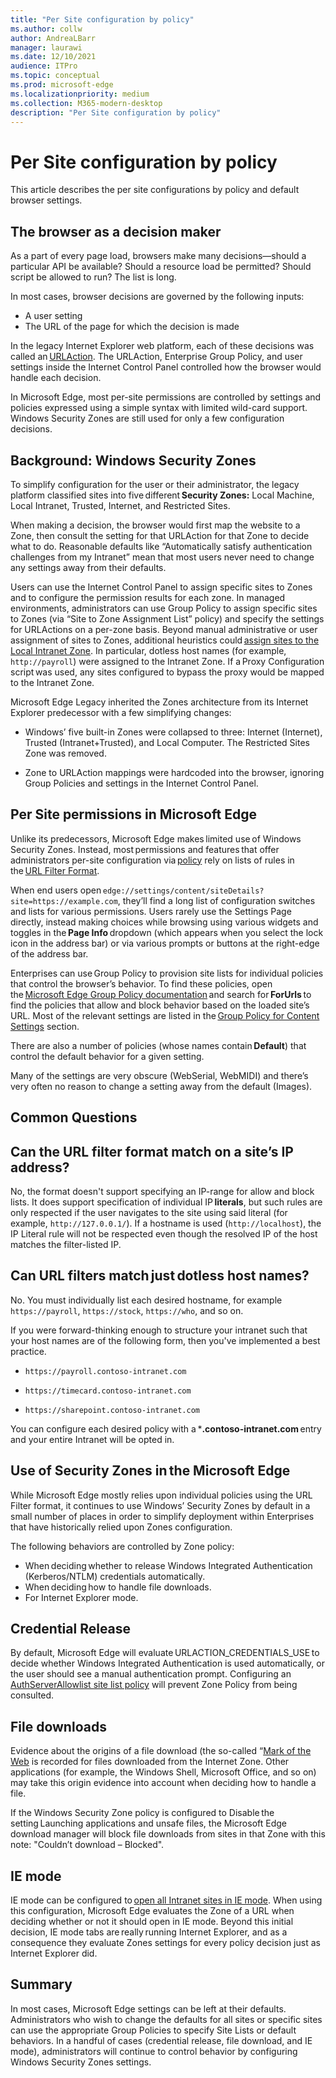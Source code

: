 ```yaml
---
title: "Per Site configuration by policy"
ms.author: collw
author: AndreaLBarr
manager: laurawi
ms.date: 12/10/2021
audience: ITPro
ms.topic: conceptual
ms.prod: microsoft-edge
ms.localizationpriority: medium
ms.collection: M365-modern-desktop
description: "Per Site configuration by policy"
---
```

# Per Site configuration by policy

This article describes the per site configurations by policy and default browser settings.

## The browser as a decision maker

As a part of every page load, browsers make many decisions—should a particular API be available? Should a resource load be permitted? Should script be allowed to run? The list is long.

In most cases, browser decisions are governed by the following inputs:

- A user setting
- The URL of the page for which the decision is made

In the legacy Internet Explorer web platform, each of these decisions was called an [URLAction](/previous-versions/windows/internet-explorer/ie-developer/platform-apis/ms537178%28v%3dvs.85%29). The URLAction, Enterprise Group Policy, and user settings inside the Internet Control Panel controlled how the browser would handle each decision.  

In Microsoft Edge, most per-site permissions are controlled by settings and policies expressed using a simple syntax with limited wild-card support. Windows Security Zones are still used for only a few configuration decisions.

## Background: Windows Security Zones

To simplify configuration for the user or their administrator, the legacy platform classified sites into five different **Security Zones:** Local Machine, Local Intranet, Trusted, Internet, and Restricted Sites.

When making a decision, the browser would first map the website to a Zone, then consult the setting for that URLAction for that Zone to decide what to do. Reasonable defaults like “Automatically satisfy authentication challenges from my Intranet” mean that most users never need to change any settings away from their defaults.

Users can use the Internet Control Panel to assign specific sites to Zones and to configure the permission results for each zone. In managed environments, administrators can use Group Policy to assign specific sites to Zones (via “Site to Zone Assignment List” policy) and specify the settings for URLActions on a per-zone basis. Beyond manual administrative or user assignment of sites to Zones, additional heuristics could [assign sites to the Local Intranet Zone](/archive/blogs/ieinternals/the-intranet-zone). In particular, dotless host names (for example, `http://payroll`) were assigned to the Intranet Zone. If a Proxy Configuration script was used, any sites configured to bypass the proxy would be mapped to the Intranet Zone.

Microsoft Edge Legacy inherited the Zones architecture from its Internet Explorer predecessor with a few simplifying changes:

- Windows’ five built-in Zones were collapsed to three: Internet (Internet), Trusted (Intranet+Trusted), and Local Computer. The Restricted Sites Zone was removed.

- Zone to URLAction mappings were hardcoded into the browser, ignoring Group Policies and settings in the Internet Control Panel.

## Per Site permissions in Microsoft Edge

Unlike its predecessors, Microsoft Edge makes limited use of Windows Security Zones. Instead, most permissions and features that offer administrators per-site configuration via [policy](/deployedge/microsoft-edge-policies) rely on lists of rules in the [URL Filter Format](/DeployEdge/edge-learnmmore-url-list-filter%20format).

When end users open `edge://settings/content/siteDetails?site=https://example.com`, they’ll find a long list of configuration switches and lists for various permissions. Users rarely use the Settings Page directly, instead making choices while browsing using various widgets and toggles in the **Page Info** dropdown (which appears when you select the lock icon in the address bar) or via various prompts or buttons at the right-edge of the address bar.

Enterprises can use Group Policy to provision site lists for individual policies that control the browser’s behavior. To find these policies, open the [Microsoft Edge Group Policy documentation](/deployedge/microsoft-edge-policies) and search for **ForUrls** to find the policies that allow and block behavior based on the loaded site’s URL. Most of the relevant settings are listed in the [Group Policy for Content Settings](/deployedge/microsoft-edge-policies#content-settings) section.

There are also a number of policies (whose names contain **Default**) that control the default behavior for a given setting.

Many of the settings are very obscure (WebSerial, WebMIDI) and there’s very often no reason to change a setting away from the default (Images).

## Common Questions

## Can the URL filter format match on a site’s IP address?

No, the format doesn't support specifying an IP-range for allow and block lists. It does support specification of individual IP **literals**, but such rules are only respected if the user navigates to the site using said literal (for example, `http://127.0.0.1/`). If a hostname is used (`http://localhost`), the IP Literal rule will not be respected even though the resolved IP of the host matches the filter-listed IP.

## Can URL filters match just dotless host names?

No. You must individually list each desired hostname, for example `https://payroll`, `https://stock`, `https://who`, and so on.

If you were forward-thinking enough to structure your intranet such that your host names are of the following form, then you've implemented a best practice.

- `https://payroll.contoso-intranet.com`

- `https://timecard.contoso-intranet.com`

- `https://sharepoint.contoso-intranet.com`

You can configure each desired policy with a ***.contoso-intranet.com** entry and your entire Intranet will be opted in.

## Use of Security Zones in the Microsoft Edge

While Microsoft Edge mostly relies upon individual policies using the URL Filter format, it continues to use Windows’ Security Zones by default in a small number of places in order to simplify deployment within Enterprises that have historically relied upon Zones configuration. 

The following behaviors are controlled by Zone policy:

- When deciding whether to release Windows Integrated Authentication (Kerberos/NTLM) credentials automatically.
- When deciding how to handle file downloads.
- For Internet Explorer mode.

## Credential Release

By default, Microsoft Edge will evaluate URLACTION_CREDENTIALS_USE to decide whether Windows Integrated Authentication is used automatically, or the user should see a manual authentication prompt. Configuring an [AuthServerAllowlist site list policy](/deployedge/microsoft-edge-policies#authserverallowlist) will prevent Zone Policy from being consulted.

## File downloads

Evidence about the origins of a file download (the so-called “[Mark of the Web](https://textslashplain.com/2016/04/04/downloads-and-the-mark-of-the-web/) is recorded for files downloaded from the Internet Zone. Other applications (for example, the Windows Shell, Microsoft Office, and so on) may take this origin evidence into account when deciding how to handle a file.

If the Windows Security Zone policy is configured to Disable the setting Launching applications and unsafe files, the Microsoft Edge download manager will block file downloads from sites in that Zone with this note: "Couldn’t download – Blocked".  

## IE mode

IE mode can be configured to [open all Intranet sites in IE mode](/deployedge/edge-ie-mode#configure-all-intranet-sites). When using this configuration, Microsoft Edge evaluates the Zone of a URL when deciding whether or not it should open in IE mode. Beyond this initial decision, IE mode tabs are really running Internet Explorer, and as a consequence they evaluate Zones settings for every policy decision just as Internet Explorer did.

## Summary

In most cases, Microsoft Edge settings can be left at their defaults. Administrators who wish to change the defaults for all sites or specific sites can use the appropriate Group Policies to specify Site Lists or default behaviors. In a handful of cases (credential release, file download, and IE mode), administrators will continue to control behavior by configuring Windows Security Zones settings.
